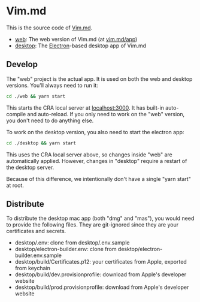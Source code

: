 # Vim.md

This is the source code of [Vim.md](https://vim.md).

- [web](/web): The web version of Vim.md (at [vim.md/app](https://vim.md))
- [desktop](/desktop): The [Electron](https://www.electronjs.org/)-based
  desktop app of Vim.md

## Develop

The "web" project is the actual app. It is used on both the web and desktop versions. You'll always need to run it:

```sh
cd ./web && yarn start
```

This starts the CRA local server at [localhost:3000](http://localhost:3000). It has built-in auto-compile and auto-reload. If you only need to work on the "web" version, you don't need to do anything else.

To work on the desktop version, you also need to start the electron app:

```sh
cd ./desktop && yarn start
```

This uses the CRA local server above, so changes inside "web" are automatically applied. However, changes in "desktop" require a restart of the desktop server.

Because of this difference, we intentionally don't have a single "yarn start" at root.

## Distribute

To distribute the desktop mac app (both "dmg" and "mas"), you would need to provide the following files. They are git-ignored since they are your certificates and secrets.
- desktop/.env: clone from desktop/.env.sample
- desktop/electron-builder.env: clone from desktop/electron-builder.env.sample
- desktop/build/Certificates.p12: your certificates from Apple, exported from keychain
- desktop/build/dev.provisionprofile: download from Apple's developer website
- desktop/build/prod.provisionprofile: download from Apple's developer website
